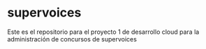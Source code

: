 # supervoices
Este es el repositorio para el proyecto 1 de desarrollo cloud para la administración de concursos de supervoices

